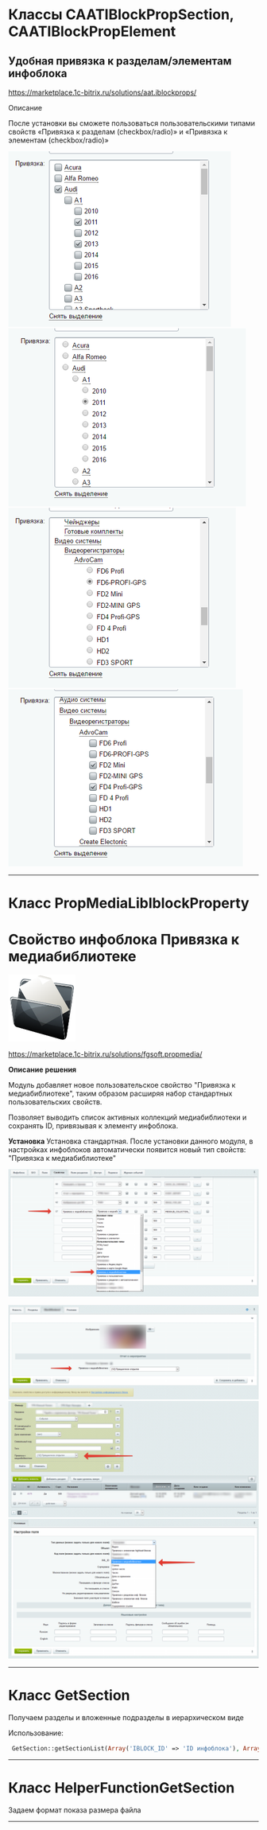 # Классы CAATIBlockPropSection, CAATIBlockPropElement
## Удобная привязка к разделам/элементам инфоблока
https://marketplace.1c-bitrix.ru/solutions/aat.iblockprops/ 

Описание 

После установки вы сможете пользоваться пользовательскими типами свойств «Привязка к разделам (checkbox/radio)» и «Привязка к элементам (checkbox/radio)»

![alt-текст](img_md/screens_1.png "1")
![alt-текст](img_md/screens_2.png "1")
![alt-текст](img_md/screens_3.png "1")
![alt-текст](img_md/screens_4.png "1")

---

# Класс PropMediaLibIblockProperty
# Свойство инфоблока Привязка к медиабиблиотеке
![alt-текст](img_md/logoPropMedia.png "1")

https://marketplace.1c-bitrix.ru/solutions/fgsoft.propmedia/

**Описание решения**

Модуль добавляет новое пользовательское свойство "Привязка к медиабиблиотеке", таким образом расширяя набор стандартных пользовательских свойств.

Позволяет выводить список активных коллекций медиабиблиотеки и сохранять ID, привязывая к элементу инфоблока.

**Установка**
Установка стандартная.
После установки данного модуля, в настройках инфоблоков автоматически появится  новый тип свойств: "Привязка к медиабиблиотеке" 

![alt-текст](img_md/2016-10-13_15-02-30.png "1")

![alt-текст](img_md/2016-10-13_15-09-04.png "1")
![alt-текст](img_md/2016-10-13_15-13-07.png "1")
![alt-текст](img_md/2016-10-13_15-14-45.png "1")

---

# Класс GetSection
Получаем разделы и вложенные подразделы в иерархическом виде

Использование: 

```php
 GetSection::getSectionList(Array('IBLOCK_ID' => 'ID инфоблока'), Array('NAME','SECTION_PAGE_URL'));
```

---

# Класс HelperFunctionGetSection
Задаем формат показа размера файла

---

